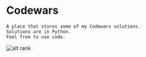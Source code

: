 # Codewars
````
A place that stores some of my Codewars solutions.
Solutions are in Python.
Feel free to use code.
````
![alt rank](https://www.codewars.com/users/lisasbb/badges/large)

